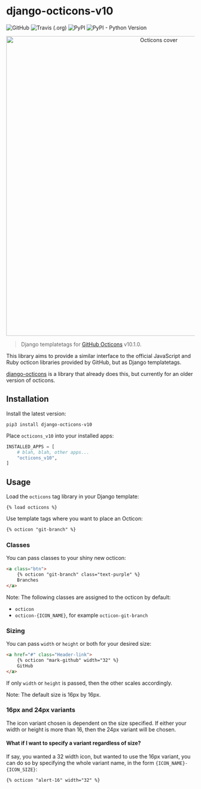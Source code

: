 # django-octicons-v10

![GitHub](https://img.shields.io/github/license/jaynewey/django-octicons-v10)
![Travis (.org)](https://img.shields.io/travis/jaynewey/django-octicons-v10)
![PyPI](https://img.shields.io/pypi/v/django-octicons-v10)
![PyPI - Python Version](https://img.shields.io/pypi/pyversions/django-octicons-v10)

<p align="center">
  <img width="800" src="https://user-images.githubusercontent.com/4608155/74476584-77155300-4e5e-11ea-88c6-6c9f64cf0f05.png" alt="Octicons cover" />
</p>

> Django templatetags for [GitHub Octicons](https://primer.style/octicons) v10.1.0.

This library aims to provide a similar interface to the official JavaScript and Ruby octicon libraries provided by GitHub, but as Django templatetags.

[django-octicons](https://github.com/sanketsaurav/django-octicons) is a library that already does this, but currently for an older version of octicons.

## Installation

Install the latest version:

```
pip3 install django-octicons-v10
```

Place `octicons_v10` into your installed apps:

```python
INSTALLED_APPS = [
    # blah, blah, other apps...
    "octicons_v10",
]
```

## Usage

Load the `octicons` tag library in your Django template:

```
{% load octicons %}
```

Use template tags where you want to place an Octicon:

```html
{% octicon "git-branch" %}
```

### Classes

You can pass classes to your shiny new octicon:

```html
<a class="btn">
    {% octicon "git-branch" class="text-purple" %}
    Branches
</a>
```

Note: The following classes are assigned to the octicon by default:

* `octicon`
* `octicon-{ICON_NAME}`, for example `octicon-git-branch`

### Sizing

You can pass `width` or `height` or both for your desired size:

```html
<a href="#" class="Header-link">
    {% octicon "mark-github" width="32" %}
    GitHub
</a>
```

If only `width` or `height` is passed, then the other scales accordingly.

Note: The default size is 16px by 16px.

### 16px and 24px variants

The icon variant chosen is dependent on the size specified. If either your width or height is more than 16, then the 24px variant will be chosen.

#### What if I want to specify a variant regardless of size?

If say, you wanted a 32 width icon, but wanted to use the 16px variant, you can do so by specifying the whole variant name, in the form `{ICON_NAME}-{ICON_SIZE}`:

```{% octicon "alert-16" width="32" %}```
